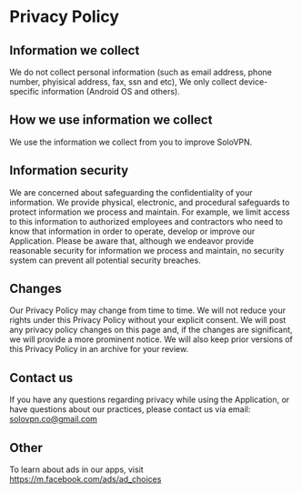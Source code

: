 # Privacy Policy

## Information we collect

We do not collect personal information (such as email address, phone number, phyisical address, fax, ssn and etc), We only collect device-specific information (Android OS and others).

## How we use information we collect

We use the information we collect from you to improve SoloVPN.

## Information security

We are concerned about safeguarding the confidentiality of your information. We provide physical, electronic, and procedural safeguards to protect information we process and maintain. For example, we limit access to this information to authorized employees and contractors who need to know that information in order to operate, develop or improve our Application. Please be aware that, although we endeavor provide reasonable security for information we process and maintain, no security system can prevent all potential security breaches.

## Changes

Our Privacy Policy may change from time to time. We will not reduce your rights under this Privacy Policy without your explicit consent. We will post any privacy policy changes on this page and, if the changes are significant, we will provide a more prominent notice. We will also keep prior versions of this Privacy Policy in an archive for your review.

## Contact us

If you have any questions regarding privacy while using the Application, or have questions about our practices, please contact us via email: solovpn.co@gmail.com

## Other

To learn about ads in our apps, visit https://m.facebook.com/ads/ad_choices
